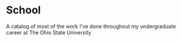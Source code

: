 # School
A catalog of most of the work I've done throughout my undergraduate career at The Ohio State University

